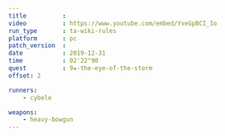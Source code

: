 ```yaml
---
title          :
video          : https://www.youtube.com/embed/YveGpBCI_Io
run_type       : ta-wiki-rules
platform       : pc
patch_version  :
date           : 2019-12-31
time           : 02'22"90
quest          : 9★-the-eye-of-the-storm
offset: 2

runners:
    - cybele

weapons:
    - heavy-bowgun
---
```

